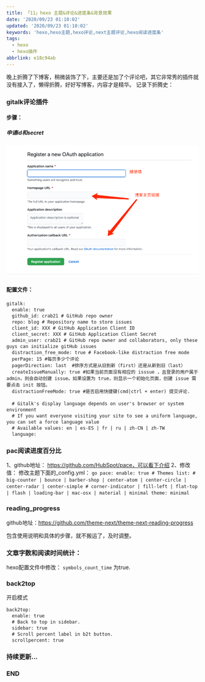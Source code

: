 ```yaml
---
title: 「11」hexo 主题&评论&进度条&背景效果
date: '2020/09/23 01:10:02'
updated: '2020/09/23 01:10:02'
keywords: 'hexo,hexo主题,hexo评论,next主题评论,hexo阅读进度条'
tags:
  - hexo
  - hexo插件
abbrlink: e18c94ab
---
```


晚上折腾了下博客，稍微装饰了下，主要还是加了个评论吧，其它非常秀的插件就没有接入了，懒得折腾，好好写博客，内容才是精华。
记录下折腾史：

### gitalk评论插件

#### 步骤：
##### 申请id和secret
![](https://raw.githubusercontent.com/crab21/Images/master/36f31671-8ada-4cbe-b60b-d1595dd701ee.png)

<!-- more -->

#### 配置文件：

```
gitalk:
  enable: true
  github_id: crab21 # GitHub repo owner
  repo: blog # Repository name to store issues
  client_id: XXX # GitHub Application Client ID
  client_secret: XXX # GitHub Application Client Secret
  admin_user: crab21 # GitHub repo owner and collaborators, only these guys can initialize gitHub issues
  distraction_free_mode: true # Facebook-like distraction free mode
  perPage: 15 #每页多少个评论
  pagerDirection: last  #排序方式是从旧到新（first）还是从新到旧（last）
  createIssueManually: true #如果当前页面没有相应的 isssue ，且登录的用户属于 admin，则会自动创建 issue。如果设置为 true，则显示一个初始化页面，创建 issue 需要点击 init 按钮。
  distractionFreeMode: true #是否启用快捷键(cmd|ctrl + enter) 提交评论.

  # Gitalk's display language depends on user's browser or system environment
  # If you want everyone visiting your site to see a uniform language, you can set a force language value
  # Available values: en | es-ES | fr | ru | zh-CN | zh-TW
  language:
```

### pac阅读进度百分比
1、github地址： https://github.com/HubSpot/pace，可以看下介绍
2、修改值：
    修改主题下面的_config.yml：
    ```go
    pace:
        enable: true
        # Themes list:
        # big-counter | bounce | barber-shop | center-atom | center-circle | center-radar | center-simple
        # corner-indicator | fill-left | flat-top | flash | loading-bar | mac-osx | material | minimal
        theme: minimal
    ```

### reading_progress

github地址：https://github.com/theme-next/theme-next-reading-progress

包含使用说明和具体的步骤，就不搬运了，及时调整。

### 文章字数和阅读时间统计：

hexo配置文件中修改：
    `symbols_count_time` 为true.

### back2top
开启模式
```
back2top:
  enable: true
  # Back to top in sidebar.
  sidebar: true
  # Scroll percent label in b2t button.
  scrollpercent: true
```
### 持续更新...

### END
